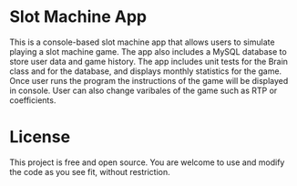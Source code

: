 # Slot Machine App

This is a console-based slot machine app that allows users to simulate playing a slot machine game. The app also includes a MySQL database to store user data and game history. The app includes unit tests for the Brain class and for the database, and displays monthly statistics for the game. Once user runs the program the instructions of the game will be
displayed in console. User can also change varibales of the game such as RTP or coefficients.

# License

This project is free and open source. You are welcome to use and modify the code as you see fit, without restriction.